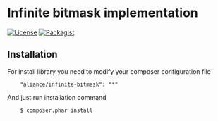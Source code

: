 Infinite bitmask implementation
===

[![License](https://img.shields.io/badge/License-MIT-blue.svg)](https://opensource.org/licenses/MIT)
[![Packagist](https://img.shields.io/packagist/v/aliance/infinite-bitmask.svg)](https://packagist.org/packages/aliance/infinite-bitmask)

Installation
---

For install library you need to modify your composer configuration file

```
    "aliance/infinite-bitmask": "*"
```

And just run installation command

```
    $ composer.phar install
```
